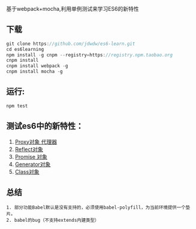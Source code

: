 基于webpack+mocha,利用单例测试来学习ES6的新特性

下载
----

```js
git clone https://github.com/jdwdw/es6-learn.git
cd es6learning
npm install -g cnpm --registry=https://registry.npm.taobao.org
cnpm install
cnpm install webpack -g
cnpm install mocha -g
```

运行:
-----

```js
npm test
```

测试es6中的新特性：
-------------------

1.	[Proxy对象 代理器](./test/proxy.js)
2.	[Reflect对象](./test/reflect.js)
3.	[Promise 对象](./test/promise.js)
4.	[Generator对象](./test/generator.js)
5.  [Class对象](./test/class.js)



总结
----

```
1. 部分功能Babel默认是没有支持的，必须使用babel-polyfill，为当前环境提供一个垫片。
2. babel的bug（不支持extends内建类型）
```
